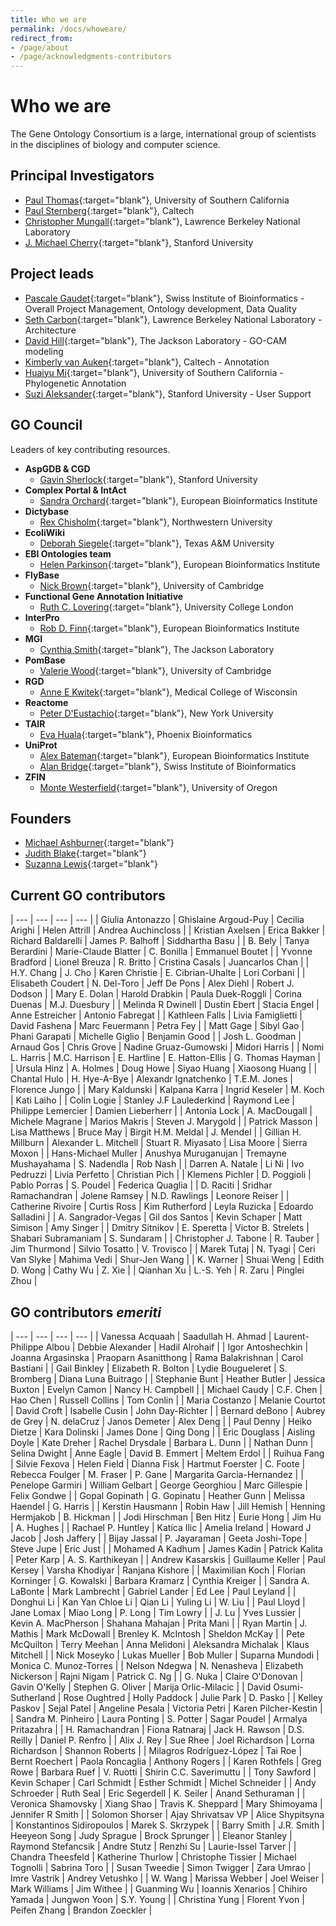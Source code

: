 ```yaml
---
title: Who we are
permalink: /docs/whoweare/
redirect_from: 
- /page/about
- /page/acknowledgments-contributors
---
```


# Who we are

The Gene Ontology Consortium is a large, international group of scientists in the disciplines of biology and computer science.

## Principal Investigators
+ [Paul Thomas](https://sites.google.com/usc.edu/thomaslab){:target="blank"}, University of Southern California
+ [Paul Sternberg](http://wormlab.caltech.edu/){:target="blank"}, Caltech
+ [Christopher Mungall](http://www.berkeleybop.org/people/chris-mungall){:target="blank"}, Lawrence Berkeley National Laboratory
+ [J. Michael Cherry](https://med.stanford.edu/profiles/j-michael-cherry){:target="blank"}, Stanford University


## Project leads
+ [Pascale Gaudet](https://orcid.org/0000-0003-1813-6857){:target="blank"}, Swiss Institute of Bioinformatics - Overall Project Management, Ontology development, Data Quality
+ [Seth Carbon](https://orcid.org/0000-0001-8244-1536){:target="blank"}, Lawrence Berkeley National Laboratory - Architecture
+ [David Hill](https://www.jax.org/research-and-faculty/faculty/research-scientists/david-hill){:target="blank"}, The Jackson Laboratory - GO-CAM modeling
+ [Kimberly van Auken](https://wormbase.org/resources/person/WBPerson1843){:target="blank"}, Caltech - Annotation
+ [Huaiyu Mi](https://keck.usc.edu/faculty-search/huaiyu-mi/){:target="blank"}, University of Southern California - Phylogenetic Annotation
+ [Suzi Aleksander](https://cherrylab.stanford.edu/people/suzi-aleksander){:target="blank"}, Stanford University - User Support

## GO Council
Leaders of key contributing resources.
- __AspGDB & CGD__
  - [Gavin Sherlock](https://web.stanford.edu/group/sherlocklab/){:target="blank"}, Stanford University
- __Complex Portal & IntAct__
  - [Sandra Orchard](https://www.ebi.ac.uk/about/people/sandra-orchard){:target="blank"}, European Bioinformatics Institute
- __Dictybase__
  - [Rex	Chisholm](https://www.feinberg.northwestern.edu/faculty-profiles/az/profile.html?xid=10466){:target="blank"}, Northwestern University
- __EcoliWiki__
  - [Deborah Siegele](https://www.bio.tamu.edu/faculty-page-deborah-siegele/){:target="blank"}, Texas A&M University
- __EBI Ontologies team__
  - [Helen	Parkinson](https://www.ebi.ac.uk/about/people/helen-parkinson){:target="blank"}, European Bioinformatics Institute
- __FlyBase__
  - [Nick	Brown](https://www.pdn.cam.ac.uk/directory/nick-brown){:target="blank"}, University of Cambridge
- __Functional Gene Annotation Initiative__
  - [Ruth C.	Lovering](https://iris.ucl.ac.uk/iris/browse/profile?upi=RCLOV36){:target="blank"}, University College London
- __InterPro__
  - [Rob D. Finn](https://www.ebi.ac.uk/about/people/rob-finn){:target="blank"}, European Bioinformatics Institute
- __MGI__
  - [Cynthia Smith](https://www.jax.org/research-and-faculty/faculty/research-scientists/cynthia-smith){:target="blank"}, The Jackson Laboratory
- __PomBase__
  - [Valerie	Wood](https://www.sysbiol.cam.ac.uk/Investigators/val-wood){:target="blank"}, University of Cambridge
- __RGD__
  - [Anne E Kwitek](https://www.mcw.edu/departments/physiology/people/anne-e-kwitek-phd){:target="blank"}, Medical College of Wisconsin
- __Reactome__
  - [Peter	D'Eustachio](https://orcid.org/0000-0002-5494-626X){:target="blank"}, New York University
- __TAIR__
  - [Eva Huala](https://orcid.org/0000-0003-4631-7241){:target="blank"}, Phoenix Bioinformatics
- __UniProt__
  - [Alex	Bateman](https://www.ebi.ac.uk/about/people/alex-bateman){:target="blank"}, European Bioinformatics Institute
  - [Alan Bridge](https://orcid.org/0000-0003-2148-9135){:target="blank"}, Swiss Institute of Bioinformatics
- __ZFIN__
  - [Monte	Westerfield](https://ion.uoregon.edu/content/monte-westerfield){:target="blank"}, University of Oregon
  
## Founders

- [Michael Ashburner](https://en.wikipedia.org/wiki/Michael_Ashburner){:target="blank"}
- [Judith Blake](https://en.wikipedia.org/wiki/Judith_Blake_(scientist)){:target="blank"}
- [Suzanna Lewis](https://en.wikipedia.org/wiki/Suzanna_Lewis){:target="blank"}

## Current GO contributors

| --- | --- | --- | --- |
| Giulia	Antonazzo | Ghislaine	Argoud-Puy | Cecilia	Arighi | Helen	Attrill | Andrea	Auchincloss |
| Kristian	Axelsen | Erica	Bakker | Richard	Baldarelli | James P.	Balhoff | Siddhartha	Basu |
| B.	Bely | Tanya	Berardini | Marie-Claude	Blatter | C.	Bonilla | Emmanuel	Boutet |
| Yvonne	Bradford | Lionel	Breuza | R.	Britto | Cristina	Casals | Juancarlos	Chan |
| H.Y.	Chang | J. Cho | Karen	Christie | E.	Cibrian-Uhalte | Lori	Corbani |
| Elisabeth	Coudert | N. Del-Toro | Jeff De Pons | Alex	Diehl | Robert J.	Dodson |
| Mary E.	Dolan | Harold	Drabkin | Paula	Duek-Roggli | Corina	Duenas | M.J.	Duesbury |
| Melinda R Dwinell | Dustin	Ebert | Stacia Engel | Anne	Estreicher | Antonio	Fabregat |
| Kathleen	Falls | Livia	Famiglietti |	David	Fashena | Marc Feuermann | Petra Fey |
| Matt Gage | Sibyl	Gao | Phani	Garapati | Michelle	Giglio | Benjamin	Good |
| Josh L. Goodman | Arnaud	Gos | Chris	Grove | Nadine	Gruaz-Gumowski | Midori	Harris |
| Nomi L.	Harris | M.C.	Harrison | E.	Hartline | E.	Hatton-Ellis | G. Thomas Hayman |
| Ursula	Hinz | A.	Holmes | Doug	Howe | Siyao Huang | Xiaosong	Huang |
| Chantal	Hulo | H.	Hye-A-Bye | Alexandr 	Ignatchenko | T.E.M.	Jones | Florence	Jungo |
| Mary Kaldunski | Kalpana	Karra | Ingrid	Keseler | M.	Koch | Kati	Laiho |
| Colin Logie | Stanley J.F	Laulederkind | Raymond	Lee | Philippe	Lemercier | Damien	Lieberherr |
| Antonia	Lock | A.	MacDougall | Michele	Magrane | Marios Makris | Steven J. Marygold |
| Patrick	Masson | Lisa	Matthews | Bruce	May | Birgit H.M. Meldal | J.	Mendel |
| Gillian H.	Millburn | Alexander L.	Mitchell | Stuart R.	Miyasato | Lisa Moore | Sierra	Moxon |
| Hans-Michael	Muller | Anushya	Muruganujan | Tremayne	Mushayahama | S.	Nadendla | Rob	Nash |
| Darren A.	Natale | Li	Ni | Ivo	Pedruzzi | Livia	Perfetto | Christian	Pich |
| Klemens	Pichler | D.	Poggioli | Pablo	Porras | S.	Poudel | Federica Quaglia |
| D.	Raciti | Sridhar Ramachandran | Jolene Ramsey | N.D.	Rawlings | Leonore	Reiser |
| Catherine	Rivoire | Curtis Ross | Kim	Rutherford | Leyla	Ruzicka | Edoardo Salladini |
| A.	Sangrador-Vegas | Gil dos Santos | Kevin	Schaper | Matt	Simison | Amy	Singer | 
| Dmitry	Sitnikov | E.	Speretta | Victor B. Strelets | Shabari	Subramaniam | S. Sundaram |
| Christopher J. Tabone | R.	Tauber | Jim Thurmond | Silvio Tosatto | V.	Trovisco |
| Marek Tutaj | N.	Tyagi | Ceri	Van Slyke | Mahima Vedi | Shur-Jen Wang |
| K.	Warner | Shuai	Weng | Edith D.	Wong | Cathy	Wu |	Z.	Xie |
| Qianhan Xu | L.-S.	Yeh | R.	Zaru | Pinglei Zhou |

## GO contributors *emeriti*

| --- | --- | --- | --- |
| Vanessa	Acquaah | Saadullah  H. Ahmad | Laurent-Philippe Albou | Debbie Alexander | Hadil Alrohaif |
| Igor	Antoshechkin | Joanna	Argasinska | Praoparn Asanitthong | Rama	Balakrishnan | Carol	Bastiani |
| Gail	Binkley | Elizabeth R.	Bolton | Lydie	Bougueleret | S.	Bromberg |	Diana Luna Buitrago |
| Stephanie	Bunt |	Heather	Butler | Jessica	Buxton | Evelyn	Camon | Nancy H. Campbell |
|	Michael	Caudy |	C.F.	Chen | Hao Chen |	Russell	Collins |	Tom	Conlin |
| Maria	Costanzo | Melanie	Courtot |	David	Croft | Isabelle	Cusin |	John	Day-Richter |
|	Bernard	deBono | Aubrey	de Grey |	N.	delaCruz | Janos	Demeter | Alex Deng |
|	Paul	Denny |	Heiko	Dietze | Kara	Dolinski | James	Done |	Qing	Dong |
| Eric	Douglass | Aisling	Doyle |	Kate Dreher | Rachel	Drysdale | Barbara L.	Dunn |
| Nathan	Dunn | Selina	Dwight | Anne	Eagle | David B. Emmert | Meltem Erdol |
| Ruihua	Fang | Silvie Fexova | Helen	Field |	Dianna Fisk | Hartmut	Foerster 
|	C.	Foote |	Rebecca	Foulger |	M.	Fraser | P. Gane | Margarita	Garcia-Hernandez |
| Penelope	Garmiri |	William	Gelbart | George	Georghiou |	Marc	Gillespie | Felix	Gondwe |
| Gopal	Gopinath | G.	Gopinatu | Heather Gunn |	Melissa	Haendel |	G.	Harris |
| Kerstin	Hausmann | Robin	Haw |	Jill	Hemish |	Henning	Hermjakob |	B.	Hickman |
| Jodi	Hirschman |	Ben	Hitz |	Eurie	Hong | Jim Hu | A.	Hughes |
| Rachael P. Huntley | Katica	Ilic |	Amelia	Ireland |	Howard J Jacob | Josh	Jaffery |
| Bijay	Jassal | P.	Jayaraman |	Geeta	Joshi-Tope |	Steve	Jupe | Eric Just |
| Mohamed A Kadhum | James	Kadin | Patrick	Kalita |	Peter	Karp |	A. S.	Karthikeyan |
|	Andrew	Kasarskis |	Guillaume	Keller | Paul	Kersey | Varsha	Khodiyar |	Ranjana	Kishore |
| Maximilian	Koch |	Florian	Korninger | G.	Kowalski | Barbara Kramarz |	Cynthia	Kreiger |
| Sandra A.	LaBonte | Mark	Lambrecht | Gabriel	Lander | Ed	Lee |	Paul	Leyland |
| Donghui	Li | Kan Yan Chloe Li | Qian	Li | Yuling	Li |	W.	Liu |
| Paul	Lloyd |	Jane	Lomax | Miao Long | P.	Long |	Tim	Lowry |
| J.	Lu | Yves	Lussier | Kevin A.	MacPherson | Shahana	Mahajan |	Prita	Mani |
| Ryan	Martin | J.	Mathis | Mark	McDowall | Brenley K.	McIntosh | Sheldon	McKay |
| Pete	McQuilton |	Terry	Meehan | Anna	Melidoni |  Aleksandra Michalak | Klaus Mitchell |
| Nick	Moseyko |	Lukas	Mueller |	Bob	Muller | Suparna	Mundodi |	Monica C.	Munoz-Torres |
| Nelson	Ndegwa |	N.	Nenasheva |	Elizabeth	Nickerson | Rajni Nigam | Patrick C. Ng |
| G.	Nuka | Claire	O'Donovan |	Gavin	O'Kelly | Stephen G.	Oliver | Marija	Orlic-Milacic |
| David	Osumi-Sutherland |	Rose	Oughtred |	Holly	Paddock |	Julie	Park | D.	Pasko |
| Kelley	Paskov | Sejal Patel | Angeline Pesala | Victoria	Petri |	Karen	Pilcher-Kestin |
| Sandra M. Pinheiro | Laura	Ponting |	S.	Potter | Sagar	Poudel | Armalya Pritazahra |
| H.	Ramachandran | Fiona Ratnaraj | Jack H. Rawson |	D.S.	Reilly | Daniel P.	Renfro |
| Alix J.	Rey | Sue	Rhee | Joel	Richardson | Lorna	Richardson | Shannon	Roberts |
| Milagros	Rodríguez-López |	Tai	Roe | Bernt	Roechert | Paola	Roncaglia | Anthony	Rogers |
| Karen	Rothfels | Greg Rowe | Barbara	Ruef | V.	Ruotti | Shirin C.C. Saverimuttu |
| Tony	Sawford | Kevin	Schaper |	Carl	Schmidt | Esther	Schmidt | Michel	Schneider |
| Andy	Schroeder |	Ruth	Seal |	Eric	Segerdell |	K.	Seiler | Anand	Sethuraman | 
|	Veronica	Shamovsky |	Xiang	Shao | Travis K.	Sheppard | Mary Shimoyama | Jennifer R Smith |
| Solomon	Shorser | Ajay	Shrivatsav VP | Alice	Shypitsyna |	Konstantinos	Sidiropoulos | Marek S.	Skrzypek |
| Barry	Smith | J.R.	Smith | Heeyeon	Song |	Judy	Sprague | Brock	Sprunger |
| Eleanor	Stanley | Raymond	Stefancsik | Andre	Stutz | Renzhi Su | Laurie-Issel	Tarver |
| Chandra	Theesfeld | Katherine Thurlow | Christophe	Tissier |	Michael	Tognolli | Sabrina	Toro |
| Susan	Tweedie | Simon	Twigger |	Zara Umrao | Imre	Vastrik |	Andrey	Vetushko |
| W.	Wang | Marissa	Webber | Joel	Weiser | Mark	Williams |	Jim	Withee |
| Guanming	Wu | Ioannis	Xenarios | Chihiro	Yamada | Jungwon	Yoon |	S.Y.	Young	|
| Christina	Yung | Florent	Yvon | Peifen	Zhang | Brandon	Zoeckler |
